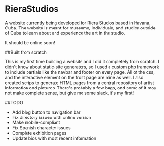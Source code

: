 # RieraStudios

A website currently being developed for Riera Studios based in Havana, Cuba.  The website is meant for museums, individuals, and studios outside of Cuba to learn about and experience the art in the studio.  

It should be online soon!

##Built from scratch

This is my first time building a website and I did it completely from scratch.  I didn't know about static-site generators, so I used a custom php framework to include partials like the navbar and footer on every page.  All of the css, and the interactive element on the front page are mine as well.  I also created scrips to generate HTML pages from a central repository of artist information and pictures.  There's probably a few bugs, and some of it may not make complete sense, but give me some slack, it's my first!

##TODO
* Add blog button to navigation bar
* Fix directory issues with online version
* Make mobile-compliant
* Fix Spanish character issues
* Complete exhibition pages
* Update bios with most recent information
